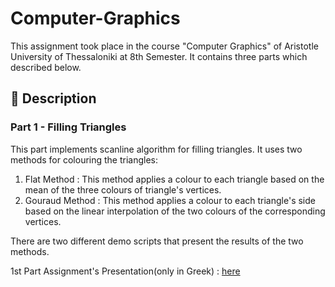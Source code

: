 # Computer-Graphics
This assignment took place in the course "Computer Graphics" of Aristotle University of Thessaloniki at 8th Semester. It contains three parts which described below.

## :ledger: Description 
### Part 1 - Filling Triangles
This part implements scanline algorithm for filling triangles. It uses two methods for colouring the triangles:
1. Flat Method : This method applies a colour to each triangle based on the mean of the three colours of triangle's vertices.
2. Gouraud Method : This method applies a colour to each triangle's side based on the linear interpolation of the two colours of the corresponding vertices.

There are two different demo scripts that present the results of the two methods.

1st Part Assignment's Presentation(only in Greek) : [here](Part%201/hw1_2021.pdf)
